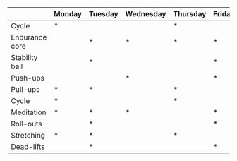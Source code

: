 | | Monday | Tuesday | Wednesday | Thursday | Friday | Saturday | Sunday |
| ---- | ---- | ---- | ---- | ---- | ---- | ---- | ---- | 
| Cycle | * |   | |  * | |   |  * |
| Endurance core |    | * | * |  * | *  | | |
| Stability ball |  |  * |   |   |  * | | |
| Push-ups |  | |  * | |  * | | |
| Pull-ups | * | * |   | * |  | | |
| Cycle | * |   | |  * | |  * |  * |
| Meditation | * | *  | * |   | * |   |  * |
| Roll-outs | |  * | |   | * |   |   |
| Stretching | * | *  | |  * | |   |   |
| Dead-lifts | | *  | |   | *  |   |   |